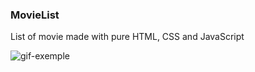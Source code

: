 ### MovieList
<p>List of movie made with pure HTML, CSS and JavaScript </p>
<img src="Chronometry.gif" alt="gif-exemple">
